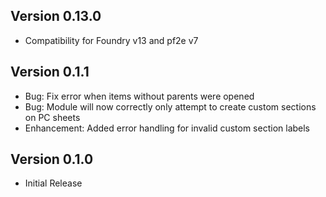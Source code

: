 ## Version 0.13.0
- Compatibility for Foundry v13 and pf2e v7

## Version 0.1.1
- Bug: Fix error when items without parents were opened
- Bug: Module will now correctly only attempt to create custom sections on PC sheets
- Enhancement: Added error handling for invalid custom section labels

## Version 0.1.0
- Initial Release